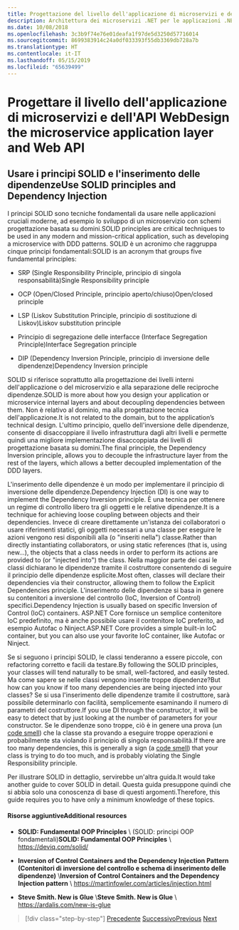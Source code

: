 ```yaml
---
title: Progettazione del livello dell'applicazione di microservizi e dell'API Web
description: Architettura dei microservizi .NET per le applicazioni .NET in contenitori | Brevi cenni sui principi SOLID per la progettazione del livello dell'applicazione.
ms.date: 10/08/2018
ms.openlocfilehash: 3c3b9f74e76e01deafa1f97de5d3250d57716014
ms.sourcegitcommit: 8699383914c24a0df033393f55db3369db728a7b
ms.translationtype: HT
ms.contentlocale: it-IT
ms.lasthandoff: 05/15/2019
ms.locfileid: "65639499"
---
```

# <a name="design-the-microservice-application-layer-and-web-api"></a><span data-ttu-id="1b857-103">Progettare il livello dell'applicazione di microservizi e dell'API Web</span><span class="sxs-lookup"><span data-stu-id="1b857-103">Design the microservice application layer and Web API</span></span>

## <a name="use-solid-principles-and-dependency-injection"></a><span data-ttu-id="1b857-104">Usare i principi SOLID e l'inserimento delle dipendenze</span><span class="sxs-lookup"><span data-stu-id="1b857-104">Use SOLID principles and Dependency Injection</span></span>

<span data-ttu-id="1b857-105">I principi SOLID sono tecniche fondamentali da usare nelle applicazioni cruciali moderne, ad esempio lo sviluppo di un microservizio con schemi progettazione basata su domini.</span><span class="sxs-lookup"><span data-stu-id="1b857-105">SOLID principles are critical techniques to be used in any modern and mission-critical application, such as developing a microservice with DDD patterns.</span></span> <span data-ttu-id="1b857-106">SOLID è un acronimo che raggruppa cinque principi fondamentali:</span><span class="sxs-lookup"><span data-stu-id="1b857-106">SOLID is an acronym that groups five fundamental principles:</span></span>

- <span data-ttu-id="1b857-107">SRP (Single Responsibility Principle, principio di singola responsabilità)</span><span class="sxs-lookup"><span data-stu-id="1b857-107">Single Responsibility principle</span></span>

- <span data-ttu-id="1b857-108">OCP (Open/Closed Principle, principio aperto/chiuso)</span><span class="sxs-lookup"><span data-stu-id="1b857-108">Open/closed principle</span></span>

- <span data-ttu-id="1b857-109">LSP (Liskov Substitution Principle, principio di sostituzione di Liskov)</span><span class="sxs-lookup"><span data-stu-id="1b857-109">Liskov substitution principle</span></span>

- <span data-ttu-id="1b857-110">Principio di segregazione delle interfacce (Interface Segregation Principle)</span><span class="sxs-lookup"><span data-stu-id="1b857-110">Interface Segregation principle</span></span>

- <span data-ttu-id="1b857-111">DIP (Dependency Inversion Principle, principio di inversione delle dipendenze)</span><span class="sxs-lookup"><span data-stu-id="1b857-111">Dependency Inversion principle</span></span>

<span data-ttu-id="1b857-112">SOLID si riferisce soprattutto alla progettazione dei livelli interni dell'applicazione o del microservizio e alla separazione delle reciproche dipendenze.</span><span class="sxs-lookup"><span data-stu-id="1b857-112">SOLID is more about how you design your application or microservice internal layers and about decoupling dependencies between them.</span></span> <span data-ttu-id="1b857-113">Non è relativo al dominio, ma alla progettazione tecnica dell'applicazione.</span><span class="sxs-lookup"><span data-stu-id="1b857-113">It is not related to the domain, but to the application’s technical design.</span></span> <span data-ttu-id="1b857-114">L'ultimo principio, quello dell'inversione delle dipendenze, consente di disaccoppiare il livello infrastruttura dagli altri livelli e permette quindi una migliore implementazione disaccoppiata dei livelli di progettazione basata su domini.</span><span class="sxs-lookup"><span data-stu-id="1b857-114">The final principle, the Dependency Inversion principle, allows you to decouple the infrastructure layer from the rest of the layers, which allows a better decoupled implementation of the DDD layers.</span></span>

<span data-ttu-id="1b857-115">L'inserimento delle dipendenze è un modo per implementare il principio di inversione delle dipendenze.</span><span class="sxs-lookup"><span data-stu-id="1b857-115">Dependency Injection (DI) is one way to implement the Dependency Inversion principle.</span></span> <span data-ttu-id="1b857-116">È una tecnica per ottenere un regime di controllo libero tra gli oggetti e le relative dipendenze.</span><span class="sxs-lookup"><span data-stu-id="1b857-116">It is a technique for achieving loose coupling between objects and their dependencies.</span></span> <span data-ttu-id="1b857-117">Invece di creare direttamente un'istanza dei collaboratori o usare riferimenti statici, gli oggetti necessari a una classe per eseguire le azioni vengono resi disponibili alla (o "inseriti nella") classe.</span><span class="sxs-lookup"><span data-stu-id="1b857-117">Rather than directly instantiating collaborators, or using static references (that is, using new…), the objects that a class needs in order to perform its actions are provided to (or "injected into") the class.</span></span> <span data-ttu-id="1b857-118">Nella maggior parte dei casi le classi dichiarano le dipendenze tramite il costruttore consentendo di seguire il principio delle dipendenze esplicite.</span><span class="sxs-lookup"><span data-stu-id="1b857-118">Most often, classes will declare their dependencies via their constructor, allowing them to follow the Explicit Dependencies principle.</span></span> <span data-ttu-id="1b857-119">L'inserimento delle dipendenze si basa in genere su contenitori a inversione del controllo (IoC, Inversion of Control) specifici.</span><span class="sxs-lookup"><span data-stu-id="1b857-119">Dependency Injection is usually based on specific Inversion of Control (IoC) containers.</span></span> <span data-ttu-id="1b857-120">ASP.NET Core fornisce un semplice contenitore IoC predefinito, ma è anche possibile usare il contenitore IoC preferito, ad esempio Autofac o Ninject.</span><span class="sxs-lookup"><span data-stu-id="1b857-120">ASP.NET Core provides a simple built-in IoC container, but you can also use your favorite IoC container, like Autofac or Ninject.</span></span>

<span data-ttu-id="1b857-121">Se si seguono i principi SOLID, le classi tenderanno a essere piccole, con refactoring corretto e facili da testare.</span><span class="sxs-lookup"><span data-stu-id="1b857-121">By following the SOLID principles, your classes will tend naturally to be small, well-factored, and easily tested.</span></span> <span data-ttu-id="1b857-122">Ma come sapere se nelle classi vengono inserite troppe dipendenze?</span><span class="sxs-lookup"><span data-stu-id="1b857-122">But how can you know if too many dependencies are being injected into your classes?</span></span> <span data-ttu-id="1b857-123">Se si usa l'inserimento delle dipendenze tramite il costruttore, sarà possibile determinarlo con facilità, semplicemente esaminando il numero di parametri del costruttore.</span><span class="sxs-lookup"><span data-stu-id="1b857-123">If you use DI through the constructor, it will be easy to detect that by just looking at the number of parameters for your constructor.</span></span> <span data-ttu-id="1b857-124">Se le dipendenze sono troppe, ciò è in genere una prova (un [code smell](https://deviq.com/code-smells/)) che la classe sta provando a eseguire troppe operazioni e probabilmente sta violando il principio di singola responsabilità.</span><span class="sxs-lookup"><span data-stu-id="1b857-124">If there are too many dependencies, this is generally a sign (a [code smell](https://deviq.com/code-smells/)) that your class is trying to do too much, and is probably violating the Single Responsibility principle.</span></span>

<span data-ttu-id="1b857-125">Per illustrare SOLID in dettaglio, servirebbe un'altra guida.</span><span class="sxs-lookup"><span data-stu-id="1b857-125">It would take another guide to cover SOLID in detail.</span></span> <span data-ttu-id="1b857-126">Questa guida presuppone quindi che si abbia solo una conoscenza di base di questi argomenti.</span><span class="sxs-lookup"><span data-stu-id="1b857-126">Therefore, this guide requires you to have only a minimum knowledge of these topics.</span></span>

#### <a name="additional-resources"></a><span data-ttu-id="1b857-127">Risorse aggiuntive</span><span class="sxs-lookup"><span data-stu-id="1b857-127">Additional resources</span></span>

- <span data-ttu-id="1b857-128">**SOLID: Fundamental OOP Principles** \ (SOLID: principi OOP fondamentali)</span><span class="sxs-lookup"><span data-stu-id="1b857-128">**SOLID: Fundamental OOP Principles** \\</span></span>
  <https://deviq.com/solid/>

- <span data-ttu-id="1b857-129">**Inversion of Control Containers and the Dependency Injection Pattern (Contenitori di inversione del controllo e schema di inserimento delle dipendenze)** \\</span><span class="sxs-lookup"><span data-stu-id="1b857-129">**Inversion of Control Containers and the Dependency Injection pattern** \\</span></span>
  <https://martinfowler.com/articles/injection.html>

- <span data-ttu-id="1b857-130">**Steve Smith. New is Glue** \\</span><span class="sxs-lookup"><span data-stu-id="1b857-130">**Steve Smith. New is Glue** \\</span></span>
  <https://ardalis.com/new-is-glue>

> [!div class="step-by-step"]
> <span data-ttu-id="1b857-131">[Precedente](nosql-database-persistence-infrastructure.md)
> [Successivo](microservice-application-layer-implementation-web-api.md)</span><span class="sxs-lookup"><span data-stu-id="1b857-131">[Previous](nosql-database-persistence-infrastructure.md)
[Next](microservice-application-layer-implementation-web-api.md)</span></span>
